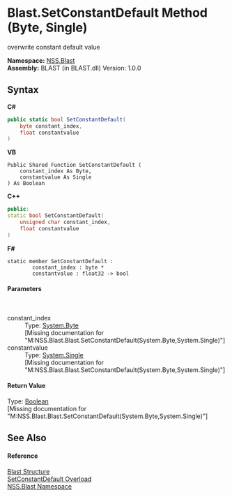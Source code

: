 # Blast.SetConstantDefault Method (Byte, Single)
 

overwrite constant default value

**Namespace:**&nbsp;<a href="88b55311-4a89-0894-e27a-e157e443c7f7">NSS.Blast</a><br />**Assembly:**&nbsp;BLAST (in BLAST.dll) Version: 1.0.0

## Syntax

**C#**<br />
``` C#
public static bool SetConstantDefault(
	byte constant_index,
	float constantvalue
)
```

**VB**<br />
``` VB
Public Shared Function SetConstantDefault ( 
	constant_index As Byte,
	constantvalue As Single
) As Boolean
```

**C++**<br />
``` C++
public:
static bool SetConstantDefault(
	unsigned char constant_index, 
	float constantvalue
)
```

**F#**<br />
``` F#
static member SetConstantDefault : 
        constant_index : byte * 
        constantvalue : float32 -> bool 

```


#### Parameters
&nbsp;<dl><dt>constant_index</dt><dd>Type: <a href="https://docs.microsoft.com/dotnet/api/system.byte" target="_blank" rel="noopener noreferrer">System.Byte</a><br />\[Missing <param name="constant_index"/> documentation for "M:NSS.Blast.Blast.SetConstantDefault(System.Byte,System.Single)"\]</dd><dt>constantvalue</dt><dd>Type: <a href="https://docs.microsoft.com/dotnet/api/system.single" target="_blank" rel="noopener noreferrer">System.Single</a><br />\[Missing <param name="constantvalue"/> documentation for "M:NSS.Blast.Blast.SetConstantDefault(System.Byte,System.Single)"\]</dd></dl>

#### Return Value
Type: <a href="https://docs.microsoft.com/dotnet/api/system.boolean" target="_blank" rel="noopener noreferrer">Boolean</a><br />\[Missing <returns> documentation for "M:NSS.Blast.Blast.SetConstantDefault(System.Byte,System.Single)"\]

## See Also


#### Reference
<a href="efe93ce5-baaf-ed42-b038-35b4ff074233">Blast Structure</a><br /><a href="6bb34698-be7e-b41e-e55d-491706b8497d">SetConstantDefault Overload</a><br /><a href="88b55311-4a89-0894-e27a-e157e443c7f7">NSS.Blast Namespace</a><br />